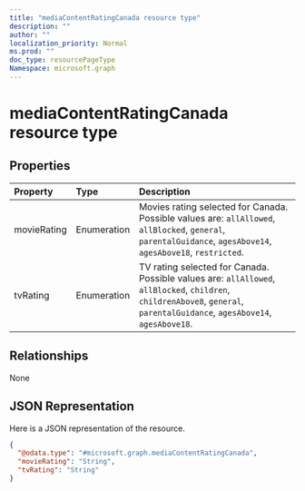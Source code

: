 ```yaml
---
title: "mediaContentRatingCanada resource type"
description: ""
author: ""
localization_priority: Normal
ms.prod: ""
doc_type: resourcePageType
Namespace: microsoft.graph
---
```



# mediaContentRatingCanada resource type



## Properties
|Property|Type|Description|
|:---|:---|:---|
|movieRating|Enumeration|Movies rating selected for Canada. Possible values are: `allAllowed`, `allBlocked`, `general`, `parentalGuidance`, `agesAbove14`, `agesAbove18`, `restricted`.|
|tvRating|Enumeration|TV rating selected for Canada. Possible values are: `allAllowed`, `allBlocked`, `children`, `childrenAbove8`, `general`, `parentalGuidance`, `agesAbove14`, `agesAbove18`.|

## Relationships
None

## JSON Representation
Here is a JSON representation of the resource.
<!-- {
  "blockType": "resource",
  "@odata.type": "microsoft.graph.mediaContentRatingCanada"
}
-->
``` json
{
  "@odata.type": "#microsoft.graph.mediaContentRatingCanada",
  "movieRating": "String",
  "tvRating": "String"
}
```


